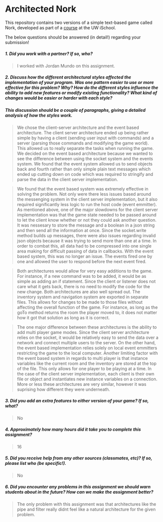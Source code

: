 # Architected Nork

This repository contains two versions of a simple text-based game called Nork, developed as part of a [course](http://arch-joelross.rhcloud.com/) at the UW iSchool. 

The below questions should be answered (in detail!) regarding your submission!


##### 1. Did you work with a partner? If so, who?
> I worked with Jordan Mundo on this assignment.



##### 2. Discuss how the different architectural styles affected the implementation of your program. Was one pattern easier to use or more effective _for this problem_? Why? How do the different styles influence the ability to add new features or modify existing functionality? What kind of changes would be easier or harder with each style?
##### This discussion should be a couple of paragraphs, giving a detailed analysis of how the styles work.
> We chose the client-server architecture and the event based architecture. The client server architecture ended up being rather simple by having a client (sending user input with commands) and a server (parsing those commands and modifying the game world). This allowed us to really separate the tasks when running the game. We decided on the event based architecture because we wanted to see the difference between using the socket system and the events system. We found that the event system allowed us to send objects back and fourth rather than only simple plain text messages which ended up cutting down on code which was required to stringify and parse the data in the client server implementation.

> We found that the event based system was extremely effective in solving the problem. Not only were there less issues based around the messenging system in the client server implementation, but it also required significantly less logic to run the host code (event emmitter). As mentioned above, one of the major slowdowns for the client server implementation was that the game state needed to be passed around to let the client know whether or not they could ask another question. It was nessesary to store the message and a boolean in a json string and then send all the information at once. Since the socket.write method builds up messages, there were also issues regarding invalid json objects because it was trying to send more than one at a time. In order to combat this, all data had to be compressed into one single area making for difficult passing of data in callbacks. With the event based system, this was no longer an issue. The events fired one by one and allowed the user to respond before the next event fired. 

>  Both architectures would allow for very easy additions to the game. For instance, if a new command was to be added, it would be as simple as adding an if statement. Since the client or listener does not care what it gets back, there is no need to modify the code for the new change. Both architectures are also well spread out. The inventory system and navigation system are exported in separate files. This allows for changes to be made to those files without affecting the overall function of the game. For instance, as long as the goTo method returns the room the player moved to, it does not matter how it got that solution as long as it is correct.

> The one major difference between these architectures is the ability to add multi player game modes. Since the client server architecture relies on the socket, it would be relatively easy to send the data over a network and connect multiple users to the server. On the other hand, the event based implementation relies solely on local event emmitters restricting the game to the local computer. Another limiting factor with the event based system in regards to multi player is that instance variables like the current room and the inventory are stored at the top of the file. This only allows for one player to be playing at a time. In the case of the client server implementation, each client is their own file or object and instantiates new instance variables on a connection. More or less these architectures are very similar, however it was suprising how different they were underneath.


##### 3. Did you add an extra features to either version of your game? If so, what?
> No



##### 4. Approximately how many hours did it take you to complete this assignment? #####
> 16



##### 5. Did you receive help from any other sources (classmates, etc)? If so, please list who (be specific!). #####
> No



##### 6. Did you encounter any problems in this assignment we should warn students about in the future? How can we make the assignment better? #####
> The only problem with this assignment was that architectures like the pipe and filter really didnt feel like a natural architecture for the given problem.


